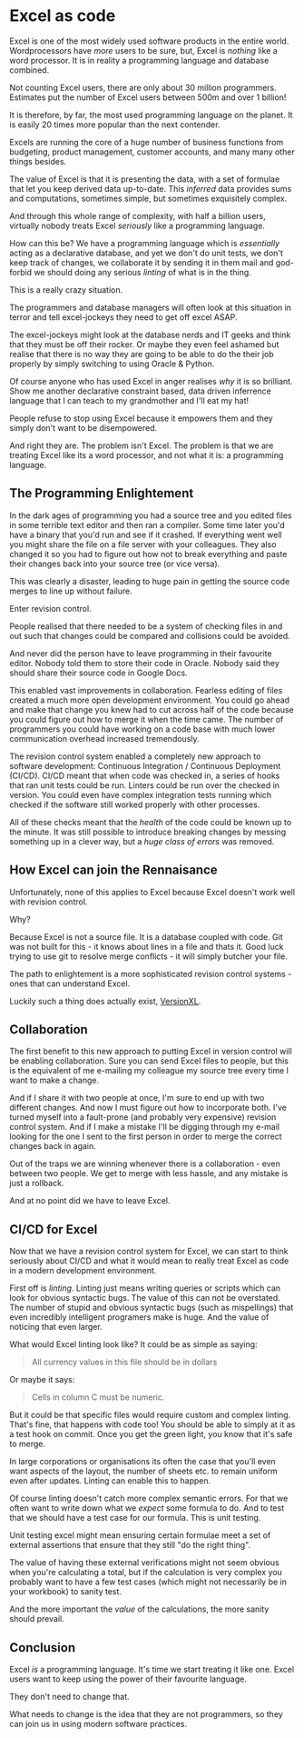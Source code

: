# Excel as code

Excel is one of the most widely used software products in the entire
world.  Wordprocessors have *more* users to be sure, but, Excel is
*nothing* like a word processor. It is in reality a programming
language and database combined.

Not counting Excel users, there are only about 30 million
programmers. Estimates put the number of Excel users between 500m and
over 1 billion!

It is therefore, by far, the most used programming language on the
planet. It is easily 20 times more popular than the next contender.

Excels are running the core of a huge number of business functions
from budgeting, product management, customer accounts, and many many
other things besides.

The value of Excel is that it is presenting the data, with a set of
formulae that let you keep derived data up-to-date. This *inferred*
data provides sums and computations, sometimes simple, but sometimes
exquisitely complex.

And through this whole range of complexity, with half a billion users,
virtually nobody treats Excel *seriously* like a programming language.

How can this be? We have a programming language which is *essentially*
acting as a declarative database, and yet we don't do unit tests, we
don't keep track of changes, we collaborate it by sending it in them
mail and god-forbid we should doing any serious *linting* of what is
in the thing.

This is a really crazy situation.

The programmers and database managers will often look at this
situation in terror and tell excel-jockeys they need to get off excel
ASAP.

The excel-jockeys might look at the database nerds and IT geeks and
think that they must be off their rocker. Or maybe they even feel
ashamed but realise that there is no way they are going to be able to
do the their job properly by simply switching to using Oracle &
Python.

Of course anyone who has used Excel in anger realises *why* it is so
brilliant. Show me another declarative constraint based, data driven
inferrence language that I can teach to my grandmother and I'll eat my
hat!

People refuse to stop using Excel because it empowers them and they
simply don't want to be disempowered.

And right they are. The problem isn't Excel. The problem is that we
are treating Excel like its a word processor, and not what it is: a
programming language.

## The Programming Enlightement

In the dark ages of programming you had a source tree and you edited
files in some terrible text editor and then ran a compiler. Some time
later you'd have a binary that you'd run and see if it crashed. If
everything went well you might share the file on a file server with
your colleagues. They also changed it so you had to figure out how not
to break everything and paste their changes back into your source tree
(or vice versa).

This was clearly a disaster, leading to huge pain in getting the
source code merges to line up without failure.

Enter revision control.

People realised that there needed to be a system of checking files in
and out such that changes could be compared and collisions could be
avoided.

And never did the person have to leave programming in their favourite
editor. Nobody told them to store their code in Oracle. Nobody said
they should share their source code in Google Docs.

This enabled vast improvements in collaboration. Fearless editing of
files created a much more open development environment. You could go
ahead and make that change you knew had to cut across half of the code
because you could figure out how to merge it when the time came. The
number of programmers you could have working on a code base with much
lower communication overhead increased tremendously.

The revision control system enabled a completely new approach to
software development: Continuous Integration / Continuous Deployment
(CI/CD). CI/CD meant that when code was checked in, a series of hooks
that ran unit tests could be run. Linters could be run over the
checked in version. You could even have complex integration tests
running which checked if the software still worked properly with other
processes.

All of these checks meant that the *health* of the code could be known
up to the minute. It was still possible to introduce breaking changes
by messing something up in a clever way, but a *huge class of errors*
was removed.

## How Excel can join the Rennaisance

Unfortunately, none of this applies to Excel because Excel doesn't
work well with revision control.

Why?

Because Excel is not a source file. It is a database coupled with
code. Git was not built for this - it knows about lines in a file and
thats it. Good luck trying to use git to resolve merge conflicts - it
will simply butcher your file.

The path to enlightement is a more sophisticated revision control
systems - ones that can understand Excel.

Luckily such a thing does actually exist,
[VersionXL](https://versionxl.com).

## Collaboration

The first benefit to this new approach to putting Excel in version
control will be enabling collaboration. Sure you can send Excel files
to people, but this is the equivalent of me e-mailing my colleague my
source tree every time I want to make a change.

And if I share it with two people at once, I'm sure to end up with two
different changes. And now I must figure out how to incorporate
both. I've turned myself into a fault-prone (and probably very
expensive) revision control system. And if I make a mistake I'll be
digging through my e-mail looking for the one I sent to the first
person in order to merge the correct changes back in again.

Out of the traps we are winning whenever there is a collaboration -
even between two people. We get to merge with less hassle, and any
mistake is just a rollback.

And at no point did we have to leave Excel.

## CI/CD for Excel

Now that we have a revision control system for Excel, we can start to
think seriously about CI/CD and what it would mean to really treat
Excel as code in a modern development environment.

First off is *linting*. Linting just means writing queries or scripts
which can look for obvious syntactic bugs. The value of this can not
be overstated. The number of stupid and obvious syntactic bugs (such
as mispellings) that even incredibly intelligent programers make is
huge. And the value of noticing that even larger.

What would Excel linting look like? It could be as simple as saying:

> All currency values in this file should be in dollars

Or maybe it says:

> Cells in column C must be numeric.

But it could be that specific files would require custom and complex
linting. That's fine, that happens with code too! You should be able
to simply at it as a test hook on commit. Once you get the green
light, you know that it's safe to merge.

In large corporations or organisations its often the case that you'll
even want aspects of the layout, the number of sheets etc. to remain
uniform even after updates. Linting can enable this to happen.

Of course linting doesn't catch more complex semantic errors. For that
we often want to write down what we *expect* some formula to do. And
to test that we should have a test case for our formula. This is unit
testing.

Unit testing excel might mean ensuring certain formulae meet a set of
external assertions that ensure that they still "do the right thing".

The value of having these external verifications might not seem
obvious when you're calculating a total, but if the calculation is
very complex you probably want to have a few test cases (which might
not necessarily be in your workbook) to sanity test.

And the more important the *value* of the calculations, the more
sanity should prevail.

## Conclusion

Excel *is* a programming language. It's time we start treating it like
one. Excel users want to keep using the power of their favourite
language.

They don't need to change that.

What needs to change is the idea that they are not programmers, so
they can join us in using modern software practices.
